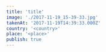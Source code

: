 ```yaml
---
title: 'title'
image: './2017-11-19_15-39-33.jpg'
takenAt: '2017-11-19T14:39:33.000Z'
country: '<country>'
place: '<place>'
publish: true
---
```

